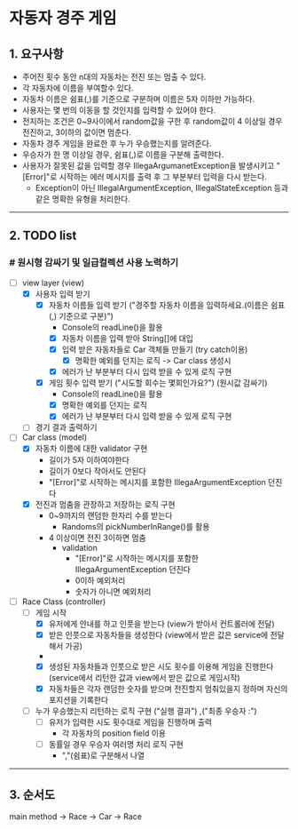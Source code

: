 # 자동자 경주 게임

## 1. 요구사항

- 주어진 횟수 동안 n대의 자동차는 전진 또는 멈출 수 있다.
- 각 자동차에 이름을 부여할수 있다.
- 자동차 이름은 쉼표(,)를 기준으로 구분하며 이름은 5자 이하만 가능하다.
- 사용자는 몇 번의 이동을 할 것인지를 입력할 수 있어야 한다.
- 전지하는 조건은 0~9사이에서 random값을 구한 후 random값이 4 이상일 경우 전진하고, 3이하의 값이면 멈춘다.
- 자동차 경주 게임을 완료한 후 누가 우승했는지를 알려준다.
- 우승자가 한 명 이상일 경우, 쉼표(,)로 이름을 구분해 출력한다.
- 사용자가 잘못된 값을 입력할 경우 IllegaArgumanetException을 발생시키고 "[Error]"로 시작하는 에러 메시지를 출력 후 그 부분부터 입력을 다시 받는다.
    - Exception이 아닌 IllegalArgumentException, IllegalStateException 등과 같은 명확한 유형을 처리한다.

---

## 2. TODO list

### # 원시형 감싸기 및 일급컬렉션 사용 노력하기

- [ ] view layer (view)
    - [x] 사용자 입력 받기
        - [x] 자동차 이름들 입력 받기 ("경주할 자동차 이름을 입력하세요.(이름은 쉼표(,) 기준으로 구분)")
            - Console의 readLine()을 활용
            - [x] 자동차 이름을 입력 받아 String[]에 대입
            - [x] 입력 받은 자동차들로 Car 객체들 만들기 (try catch이용)
                - [x] 명확한 예외를 던지는 로직 -> Car class 생성시
            - [x] 에러가 난 부분부터 다시 입력 받을 수 있게 로직 구현
        - [x] 게임 횟수 입력 받기 ("시도할 회수는 몇회인가요?") (원시값 감싸기)
            - Console의 readLine()을 활용
            - [x] 명확한 예외를 던지는 로직
            - [x] 에러가 난 부분부터 다시 입력 받을 수 있게 로직 구현
    - [ ] 경기 결과 출력하기
- [ ] Car class (model)
    - [x] 자동차 이름에 대한 validator 구현
        - 길이가 5자 이하여야한다
        - 길이가 0보다 작아서도 안된다
        - "[Error]"로 시작하는 메시지를 포함한 IllegaArgumentException 던진다
    - [x] 전진과 멈춤을 관장하고 저장하는 로직 구현
        - 0~9까지의 랜덤한 한자리 수를 받는다
            - Randoms의 pickNumberInRange()를 활용
        - 4 이상이면 전진 3이하면 멈춤
            - validation
                - "[Error]"로 시작하는 메시지를 포함한 IllegaArgumentException 던진다
                - 0이하 예외처리
                - 숫자가 아니면 예외처리
- [ ] Race Class (controller)
    - [ ] 게임 시작
        - [x] 유저에게 안내를 하고 인풋을 받는다 (view가 받아서 컨트롤러에 전달)
        - [x] 받은 인풋으로 자동차들을 생성한다 (view에서 받은 값은 service에 전달해서 가공)
        -
        - [x] 생성된 자동차들과 인풋으로 받은 시도 횟수를 이용해 게임을 진행한다 (service에서 리턴한 값과 view에서 받은 값으로 게임시작)
        - [x] 자동차들은 각자 랜덤한 숫자를 받으며 전진할지 멈춰있을지 정하며 자신의 포지션을 기록한다
    - [ ] 누가 우승했는지 리턴하는 로직 구현 ("실행 결과") ,("최종 우승자 :")
        - [ ] 유저가 입력한 시도 횟수대로 게임을 진행하며 출력
            - 각 자동차의 position field 이용
        - [ ] 동률일 경우 우승자 여러명 처리 로직 구현
            - ","(쉼표)로 구분해서 나열

---

## 3. 순서도

main method -> Race -> Car -> Race
